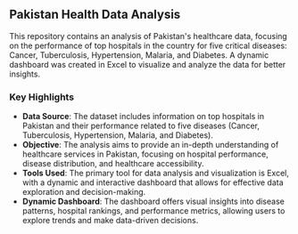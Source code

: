 ## Pakistan Health Data Analysis

This repository contains an analysis of Pakistan's healthcare data, focusing on the performance of top hospitals in the country for five critical diseases: Cancer, Tuberculosis, Hypertension, Malaria, and Diabetes. A dynamic dashboard was created in Excel to visualize and analyze the data for better insights.

### Key Highlights

- **Data Source**: The dataset includes information on top hospitals in Pakistan and their performance related to five diseases (Cancer, Tuberculosis, Hypertension, Malaria, and Diabetes).
- **Objective**: The analysis aims to provide an in-depth understanding of healthcare services in Pakistan, focusing on hospital performance, disease distribution, and healthcare accessibility.
- **Tools Used**: The primary tool for data analysis and visualization is Excel, with a dynamic and interactive dashboard that allows for effective data exploration and decision-making.
- **Dynamic Dashboard**: The dashboard offers visual insights into disease patterns, hospital rankings, and performance metrics, allowing users to explore trends and make data-driven decisions.
